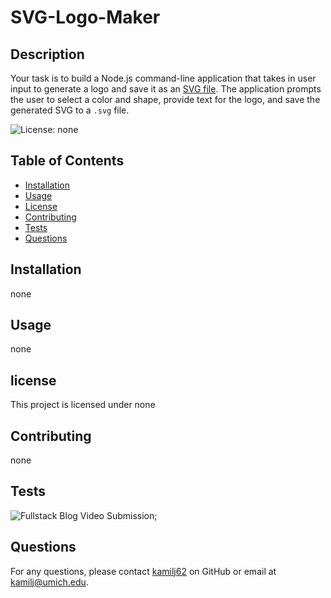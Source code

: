 # SVG-Logo-Maker

## Description

Your task is to build a Node.js command-line application that takes in user input to generate a logo and save it as an [SVG file](https://en.wikipedia.org/wiki/Scalable_Vector_Graphics). The application prompts the user to select a color and shape, provide text for the logo, and save the generated SVG to a `.svg` file.

![License: none](https://img.shields.io/badge/License-none-brightgreen.svg)

## Table of Contents

- [Installation](#installation)
- [Usage](#usage)
- [License](#license)
- [Contributing](#contributing)
- [Tests](#tests)
- [Questions](#questions)

## Installation

none

## Usage

none

## license

This project is licensed under none

## Contributing

none

## Tests

![Fullstack Blog Video Submission](./Assets/screencast-SVGGenerator.gif);

## Questions

For any questions, please contact [kamilj62](https://github.com/kamilj62) on GitHub or email at kamilj@umich.edu.
